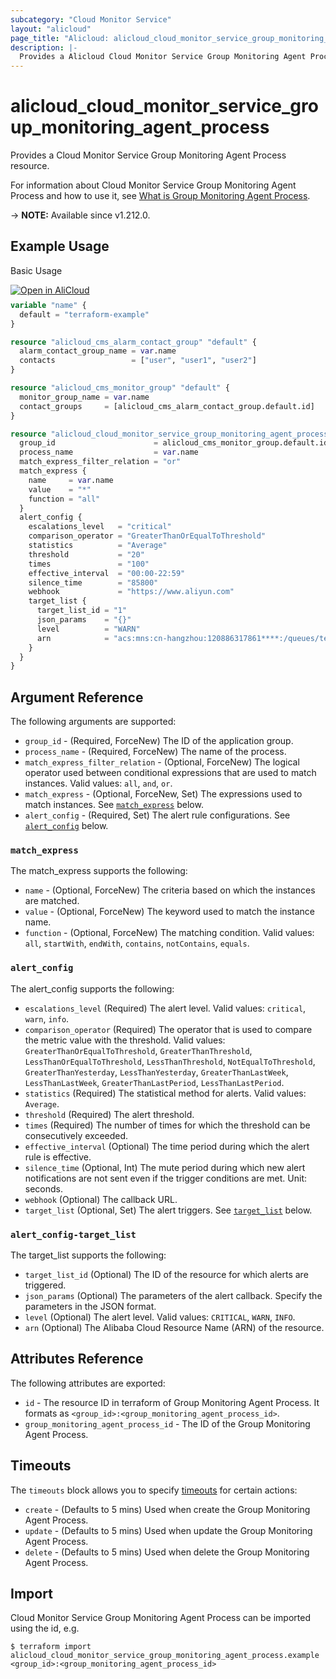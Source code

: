 ```yaml
---
subcategory: "Cloud Monitor Service"
layout: "alicloud"
page_title: "Alicloud: alicloud_cloud_monitor_service_group_monitoring_agent_process"
description: |-
  Provides a Alicloud Cloud Monitor Service Group Monitoring Agent Process resource.
---
```


# alicloud_cloud_monitor_service_group_monitoring_agent_process

Provides a Cloud Monitor Service Group Monitoring Agent Process resource.

For information about Cloud Monitor Service Group Monitoring Agent Process and how to use it, see [What is Group Monitoring Agent Process](https://www.alibabacloud.com/help/en/cms/developer-reference/api-cms-2019-01-01-creategroupmonitoringagentprocess).

-> **NOTE:** Available since v1.212.0.

## Example Usage

Basic Usage

<div style="display: block;margin-bottom: 40px;"><div class="oics-button" style="float: right;position: absolute;margin-bottom: 10px;">
  <a href="https://api.aliyun.com/terraform?resource=alicloud_cloud_monitor_service_group_monitoring_agent_process&exampleId=c306705e-2514-5f60-ef62-3aec0fe7411d33f22f24&activeTab=example&spm=docs.r.cloud_monitor_service_group_monitoring_agent_process.0.c306705e25&intl_lang=EN_US" target="_blank">
    <img alt="Open in AliCloud" src="https://img.alicdn.com/imgextra/i1/O1CN01hjjqXv1uYUlY56FyX_!!6000000006049-55-tps-254-36.svg" style="max-height: 44px; max-width: 100%;">
  </a>
</div></div>

```terraform
variable "name" {
  default = "terraform-example"
}

resource "alicloud_cms_alarm_contact_group" "default" {
  alarm_contact_group_name = var.name
  contacts                 = ["user", "user1", "user2"]
}

resource "alicloud_cms_monitor_group" "default" {
  monitor_group_name = var.name
  contact_groups     = [alicloud_cms_alarm_contact_group.default.id]
}

resource "alicloud_cloud_monitor_service_group_monitoring_agent_process" "default" {
  group_id                      = alicloud_cms_monitor_group.default.id
  process_name                  = var.name
  match_express_filter_relation = "or"
  match_express {
    name     = var.name
    value    = "*"
    function = "all"
  }
  alert_config {
    escalations_level   = "critical"
    comparison_operator = "GreaterThanOrEqualToThreshold"
    statistics          = "Average"
    threshold           = "20"
    times               = "100"
    effective_interval  = "00:00-22:59"
    silence_time        = "85800"
    webhook             = "https://www.aliyun.com"
    target_list {
      target_list_id = "1"
      json_params    = "{}"
      level          = "WARN"
      arn            = "acs:mns:cn-hangzhou:120886317861****:/queues/test123/message"
    }
  }
}
```

## Argument Reference

The following arguments are supported:

* `group_id` - (Required, ForceNew) The ID of the application group.
* `process_name` - (Required, ForceNew) The name of the process.
* `match_express_filter_relation` - (Optional, ForceNew) The logical operator used between conditional expressions that are used to match instances. Valid values: `all`, `and`, `or`.
* `match_express` - (Optional, ForceNew, Set) The expressions used to match instances. See [`match_express`](#match_express) below.
* `alert_config` - (Required, Set) The alert rule configurations. See [`alert_config`](#alert_config) below.

### `match_express`

The match_express supports the following:

* `name` - (Optional, ForceNew) The criteria based on which the instances are matched.
* `value` - (Optional, ForceNew) The keyword used to match the instance name.
* `function` - (Optional, ForceNew) The matching condition. Valid values: `all`, `startWith`, `endWith`, `contains`, `notContains`, `equals`.

### `alert_config`

The alert_config supports the following:

* `escalations_level` (Required) The alert level. Valid values: `critical`, `warn`, `info`.
* `comparison_operator` (Required) The operator that is used to compare the metric value with the threshold. Valid values: `GreaterThanOrEqualToThreshold`, `GreaterThanThreshold`, `LessThanOrEqualToThreshold`, `LessThanThreshold`, `NotEqualToThreshold`, `GreaterThanYesterday`, `LessThanYesterday`, `GreaterThanLastWeek`, `LessThanLastWeek`, `GreaterThanLastPeriod`, `LessThanLastPeriod`.
* `statistics` (Required) The statistical method for alerts. Valid values: `Average`.
* `threshold` (Required) The alert threshold.
* `times` (Required) The number of times for which the threshold can be consecutively exceeded.
* `effective_interval` (Optional) The time period during which the alert rule is effective.
* `silence_time` (Optional, Int) The mute period during which new alert notifications are not sent even if the trigger conditions are met. Unit: seconds.
* `webhook` (Optional) The callback URL.
* `target_list` (Optional, Set) The alert triggers. See [`target_list`](#alert_config-target_list) below.

### `alert_config-target_list`

The target_list supports the following:

* `target_list_id` (Optional) The ID of the resource for which alerts are triggered.
* `json_params` (Optional) The parameters of the alert callback. Specify the parameters in the JSON format.
* `level` (Optional) The alert level. Valid values: `CRITICAL`, `WARN`, `INFO`.
* `arn` (Optional) The Alibaba Cloud Resource Name (ARN) of the resource.

## Attributes Reference

The following attributes are exported:

* `id` - The resource ID in terraform of Group Monitoring Agent Process. It formats as `<group_id>:<group_monitoring_agent_process_id>`.
* `group_monitoring_agent_process_id` - The ID of the Group Monitoring Agent Process.

## Timeouts

The `timeouts` block allows you to specify [timeouts](https://developer.hashicorp.com/terraform/language/resources/syntax#operation-timeouts) for certain actions:

* `create` - (Defaults to 5 mins) Used when create the Group Monitoring Agent Process.
* `update` - (Defaults to 5 mins) Used when update the Group Monitoring Agent Process.
* `delete` - (Defaults to 5 mins) Used when delete the Group Monitoring Agent Process.

## Import

Cloud Monitor Service Group Monitoring Agent Process can be imported using the id, e.g.

```shell
$ terraform import alicloud_cloud_monitor_service_group_monitoring_agent_process.example <group_id>:<group_monitoring_agent_process_id>
```
